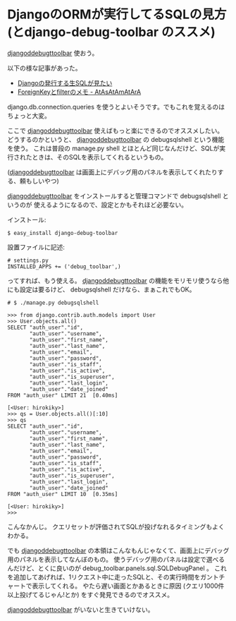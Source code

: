 DjangoのORMが実行してるSQLの見方 (とdjango-debug-toolbar のススメ)
==================================================================

[djangoddebugttoolbar](https://pypi.python.org/pypi/django-debug-toolbar)
使おう。

以下の様な記事があった。

-   [Djangoの発行する生SQLが見たい](http://kk6.hateblo.jp/entry/2012/08/01/Django%E3%81%AE%E7%99%BA%E8%A1%8C%E3%81%99%E3%82%8B%E7%94%9FSQL%E3%81%8C%E8%A6%8B%E3%81%9F%E3%81%84)
-   [ForeignKeyとfilterのメモ -
    AtAsAtAmAtArA](http://atasatamatara.hatenablog.jp/entry/20120730/1343650783)

django.db.connection.queries
を使うとよいそうです。でもこれを覚えるのはちょっと大変。

ここで
[djangoddebugttoolbar](https://pypi.python.org/pypi/django-debug-toolbar)
使えばもっと楽にできるのでオススメしたい。 どうするのかというと、
[djangoddebugttoolbar](https://pypi.python.org/pypi/django-debug-toolbar)
の debugsqlshell という機能を使う。 これは普段の manage.py shell
とほとんど同じなんだけど、SQLが実行されたときは、そのSQLを表示してくれるというもの。

([djangoddebugttoolbar](https://pypi.python.org/pypi/django-debug-toolbar)
は画面上にデバッグ用のパネルを表示してくれたりする、頼もしいやつ)

[djangoddebugttoolbar](https://pypi.python.org/pypi/django-debug-toolbar)
をインストールすると管理コマンドで debugsqlshell というのが
使えるようになるので、設定とかもそれほど必要ない。

インストール:

``` {.sourceCode .sh}
$ easy_install django-debug-toolbar
```

設置ファイルに記述:

``` {.sourceCode .python}
# settings.py
INSTALLED_APPS += ('debug_toolbar',)
```

ってすれば、もう使える。
[djangoddebugttoolbar](https://pypi.python.org/pypi/django-debug-toolbar)
の機能をモリモリ使うなら他にも設定は要るけど、 debugsqlshell
だけなら、まぁこれでもOK。

``` {.sourceCode .python}
# $ ./manage.py debugsqlshell

>>> from django.contrib.auth.models import User
>>> User.objects.all()
SELECT "auth_user"."id",
       "auth_user"."username",
       "auth_user"."first_name",
       "auth_user"."last_name",
       "auth_user"."email",
       "auth_user"."password",
       "auth_user"."is_staff",
       "auth_user"."is_active",
       "auth_user"."is_superuser",
       "auth_user"."last_login",
       "auth_user"."date_joined"
FROM "auth_user" LIMIT 21  [0.40ms]

[<User: hirokiky>]
>>> qs = User.objects.all()[:10]
>>> qs
SELECT "auth_user"."id",
       "auth_user"."username",
       "auth_user"."first_name",
       "auth_user"."last_name",
       "auth_user"."email",
       "auth_user"."password",
       "auth_user"."is_staff",
       "auth_user"."is_active",
       "auth_user"."is_superuser",
       "auth_user"."last_login",
       "auth_user"."date_joined"
FROM "auth_user" LIMIT 10  [0.35ms]

[<User: hirokiky>]
>>> 
```

こんなかんじ。
クエリセットが評価されてSQLが投げなれるタイミングもよくわかる。

でも
[djangoddebugttoolbar](https://pypi.python.org/pypi/django-debug-toolbar)
の本領はこんなもんじゃなくて、画面上にデバッグ用のパネルを表示してなんぼのもの。
使うデバッグ用のパネルは設定で選べるんだけど、とくに良いのが
debug\_toolbar.panels.sql.SQLDebugPanel 。
これを追加してあげれば、1リクエスト中に走ったSQLと、その実行時間をガントチャートで表示してくれる。
やたら遅い画面とかあるときに原因 (クエリ1000件以上投げてるじゃん!とか)
をすぐ発見できるのでオススメ。

[djangoddebugttoolbar](https://pypi.python.org/pypi/django-debug-toolbar)
がいないと生きていけない。

